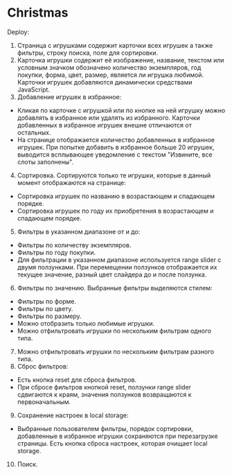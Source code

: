 # Christmas 

Deploy: 

1. Страница с игрушками содержит карточки всех игрушек а также фильтры, строку поиска, поле для сортировки.
2. Карточка игрушки содержит её изображение, название, текстом или условным значком обозначено количество экземпляров, год покупки, форма, цвет, размер, является ли игрушка любимой. Карточки игрушек добавляются динамически средствами JavaScript.
3. Добавление игрушек в избранное:
  - Кликая по карточке с игрушкой или по кнопке на ней игрушку можно добавлять в избранное или удалять из избранного. Карточки добавленных в избранное игрушек внешне отличаются от остальных.
  - На странице отображается количество добавленных в избранное игрушек. При попытке добавить в избранное больше 20 игрушек, выводится всплывающее уведомление с текстом "Извините, все слоты заполнены".
4. Сортировка. Сортируются только те игрушки, которые в данный момент отображаются на странице:
  - Сортировка игрушек по названию в возрастающем и спадающем порядке.
  - Сортировка игрушек по году их приобретения в возрастающем и спадающем порядке.
5. Фильтры в указанном диапазоне от и до: 
  - Фильтры по количеству экземпляров.
  - Фильтры по году покупки.
  - Для фильтрации в указанном диапазоне используется range slider с двумя ползунками. При перемещении ползунков отображается их текущее значение, разный цвет слайдера до и после ползунка.
6. Фильтры по значению. Выбранные фильтры выделяются стилем: 
  - Фильтры по форме.
  - Фильтры по цвету.
  - Фильтры по размеру.
  - Можно отобразить только любимые игрушки.
  - Можно отфильтровать игрушки по нескольким фильтрам одного типа.
7. Можно отфильтровать игрушки по нескольким фильтрам разного типа.
8. Сброс фильтров:
  - Есть кнопка reset для сброса фильтров.
  - При сбросе фильтров кнопкой reset, ползунки range slider сдвигаются к краям, значения ползунков возвращаются к первоначальным.
9. Сохранение настроек в local storage:
  - Выбранные пользователем фильтры, порядок сортировки, добавленные в избранное игрушки сохраняются при перезагрузке страницы. Есть кнопка сброса настроек, которая очищает local storage.
10. Поиск.
